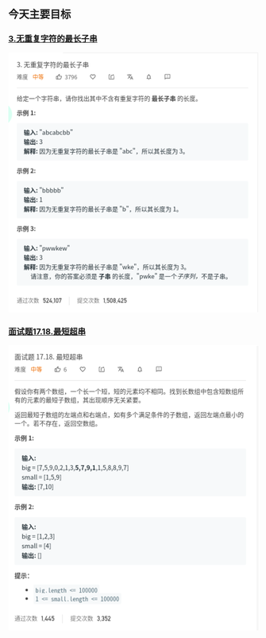 ## 今天主要目标

### [3.无重复字符的最长子串](https://leetcode-cn.com/problems/longest-substring-without-repeating-characters/)
![longest-substring-without-repeating-characters](./today/images/longest-substring-without-repeating-characters.png)

### [面试题17.18.最短超串](https://leetcode-cn.com/problems/shortest-supersequence-lcci/)
![shortest-supersequence-lcci](./today/images/shortest-supersequence-lcci.png)